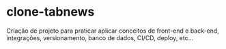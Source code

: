 # clone-tabnews

Criação de projeto para praticar aplicar conceitos de front-end e back-end, integrações, versionamento, banco de dados, CI/CD, deploy, etc...
